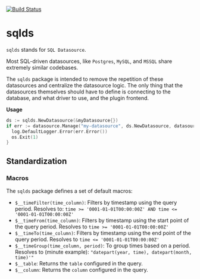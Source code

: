 [![Build Status](https://drone.grafarg.net/api/badges/grafarg/sqlds/status.svg)](https://drone.grafarg.net/grafarg/sqlds)

# sqlds

`sqlds` stands for `SQL Datasource`.

Most SQL-driven datasources, like `Postgres`, `MySQL`, and `MSSQL` share extremely similar codebases.

The `sqlds` package is intended to remove the repetition of these datasources and centralize the datasource logic. The only thing that the datasources themselves should have to define is connecting to the database, and what driver to use, and the plugin frontend.

**Usage**

```go
ds := sqlds.NewDatasource(&myDatasource{})
if err := datasource.Manage("my-datasource", ds.NewDatasource, datasource.ManageOpts{}); err != nil {
  log.DefaultLogger.Error(err.Error())
  os.Exit(1)
}
```

## Standardization

### Macros

The `sqlds` package defines a set of default macros:

- `$__timeFilter(time_column)`: Filters by timestamp using the query period. Resolves to: `time >= '0001-01-01T00:00:00Z' AND time <= '0001-01-01T00:00:00Z'`
- `$__timeFrom(time_column)`: Filters by timestamp using the start point of the query period. Resolves to `time >= '0001-01-01T00:00:00Z'`
- `$__timeTo(time_column)`: Filters by timestamp using the end point of the query period. Resolves to `time <= '0001-01-01T00:00:00Z'`
- `$__timeGroup(time_column, period)`: To group times based on a period. Resolves to (minute example): `"datepart(year, time), datepart(month, time)'"`
- `$__table`: Returns the `table` configured in the query.
- `$__column`: Returns the `column` configured in the query.
